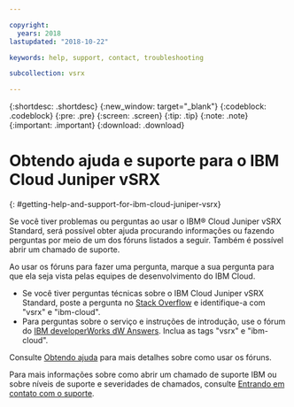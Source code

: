 ```yaml
---

copyright:
  years: 2018
lastupdated: "2018-10-22"

keywords: help, support, contact, troubleshooting

subcollection: vsrx

---
```


{:shortdesc: .shortdesc}
{:new_window: target="_blank"}
{:codeblock: .codeblock}
{:pre: .pre}
{:screen: .screen}
{:tip: .tip}
{:note: .note}
{:important: .important}
{:download: .download}

# Obtendo ajuda e suporte para o IBM Cloud Juniper vSRX
{: #getting-help-and-support-for-ibm-cloud-juniper-vsrx}

Se você tiver problemas ou perguntas ao usar o IBM® Cloud Juniper vSRX Standard, será possível obter ajuda procurando informações ou fazendo perguntas por meio de um dos fóruns listados a seguir. Também
é possível abrir um chamado de suporte.

Ao usar os fóruns para fazer uma pergunta, marque a sua pergunta para que ela seja vista pelas equipes de desenvolvimento do IBM Cloud.

* Se você tiver perguntas técnicas sobre o IBM Cloud Juniper vSRX Standard, poste a pergunta no [Stack Overflow](https://stackoverflow.com/search?q=vsrx+ibm-cloud) e identifique-a com "vsrx" e "ibm-cloud".
* Para perguntas sobre o serviço e instruções de introdução, use o fórum do [IBM developerWorks dW Answers](https://developer.ibm.com/answers/topics/vsrx/). Inclua as tags "vsrx" e "ibm-cloud".

Consulte [Obtendo ajuda](https://{DomainName}/docs/get-support?topic=get-support-using-avatar) para mais detalhes sobre como usar os fóruns.

Para mais informações sobre como abrir um chamado de suporte IBM ou sobre níveis de suporte e severidades de chamados, consulte [Entrando em contato com o suporte](/docs/get-support?topic=get-support-contacting-bluemix-support-dedicated-local).
